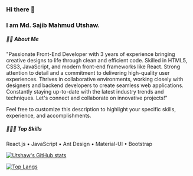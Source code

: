 ### Hi there 👋
### I am Md. Sajib Mahmud Utshaw.

<!--
**utshaweu/utshaweu** is a ✨ _special_ ✨ repository because its `README.md` (this file) appears on your GitHub profile.

Here are some ideas to get you started:

- 🔭 I’m currently working on ...
- 🌱 I’m currently learning ...
- 👯 I’m looking to collaborate on ...
- 🤔 I’m looking for help with ...
- 💬 Ask me about ...
- 📫 How to reach me: ...
- 😄 Pronouns: ...
- ⚡ Fun fact: ...
-->

<h5>👨‍🏫 About Me</h5>
<p>
"Passionate Front-End Developer with 3 years of experience bringing creative designs to life through clean and efficient code. Skilled in HTML5, CSS3, JavaScript, and modern front-end frameworks like React. Strong attention to detail and a commitment to delivering high-quality user experiences. Thrives in collaborative environments, working closely with designers and backend developers to create seamless web applications. Constantly staying up-to-date with the latest industry trends and techniques. Let's connect and collaborate on innovative projects!"

Feel free to customize this description to highlight your specific skills, experience, and accomplishments.
</p>

<h5>👨🏽‍💻 Top Skills</h5>
<p>React.js • JavaScript • Ant Design • Material-UI • Bootstrap</p>

[![Utshaw's GitHub stats](https://github-readme-stats.vercel.app/api?username=utshaweu&count_private=true&show_icons=true)](https://github.com/utshaweu)

[![Top Langs](https://github-readme-stats.vercel.app/api/top-langs/?username=utshaweu)](https://github.com/anuraghazra/github-readme-stats)
